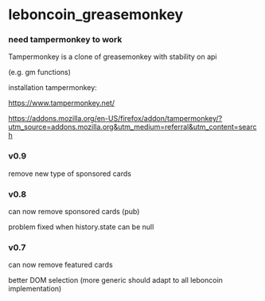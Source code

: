 # leboncoin_greasemonkey



### need tampermonkey to work

Tampermonkey is a clone of greasemonkey with stability on api

(e.g. gm functions)



installation tampermonkey:

https://www.tampermonkey.net/

https://addons.mozilla.org/en-US/firefox/addon/tampermonkey/?utm_source=addons.mozilla.org&utm_medium=referral&utm_content=search



### v0.9

remove new type of sponsored cards



### v0.8

can now remove sponsored cards (pub) 

problem fixed when history.state can be null



### v0.7

can now remove featured cards 

better DOM selection (more generic should adapt to all leboncoin implementation)



